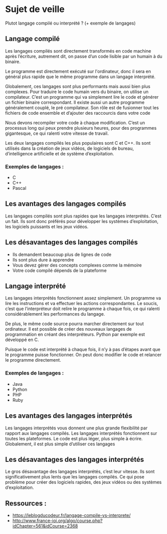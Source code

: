 # Sujet de veille

Plutot langage compilé ou interprété ? (+ exemple de langages)

## Langage compilé

Les langages compilés sont directement transformés en code machine après l’écriture, autrement dit, on passe d’un code lisible par un humain à du binaire.

Le programme est directement exécuté sur l'ordinateur, donc il sera en général plus rapide que le même programme dans un langage interprété. 

Globalement, ces langages sont plus performants mais aussi bien plus complexes. Pour traduire le code humain vers du binaire, on utilise un compilateur. C’est un programme qui va simplement lire le code et générer un fichier binaire correspondant. Il existe aussi un autre programme généralement couplé, le pré compilateur. Son rôle est de fusionner tout les fichiers de code ensemble et d’ajouter des raccourcis dans votre code

Nous devons recompiler votre code à chaque modification. C’est un processus long qui peux prendre plusieurs heures, pour des programmes gigantesque, ce qui ralenti votre vitesse de travail.

Les deux langages compilés les plus populaires sont C et C++. Ils sont utilisés dans la création de jeux vidéos, de logiciels de bureau, d’intelligence artificielle et de système d’exploitation.

### Exemples de langages :

- C
- C++
- Pascal

## Les avantages des langages compilés

Les langages compilés sont plus rapides que les langages interprétés. C’est un fait. Ils sont donc préférés pour développer les systèmes d’exploitation, les logiciels puissants et les jeux vidéos.

## Les désavantages des langages compilés

- Ils demandent beaucoup plus de lignes de code
- Ils sont plus dure à apprendre
- Vous devez gérer des concepts complexes comme la mémoire
- Votre code compilé dépends de la plateforme

## Langage interprété

Les langages interprétés fonctionnent assez simplement. Un programme va lire les instructions et va effectuer les actions correspondantes. Le soucis, c’est que l’interpréteur doit relire le programme à chaque fois, ce qui ralenti considérablement les performances du langage. 

De plus, le même code source pourra marcher directement sur tout ordinateur. Il est possible de créer des nouveaux langages de programmation en créant des interpréteurs. Python par exemple est développé en C.

Puisque le code est interprété à chaque fois, il n’y à pas d’étapes avant que le programme puisse fonctionner. On peut donc modifier le code et relancer le programme directement.

### Exemples de langages :

- Java
- Python
- PHP
- Ruby

## Les avantages des langages interprétés

Les langages interprétés vous donnent une plus grande flexibilité par rapport aux langages compilés. Les langages interprétés fonctionnent sur toutes les plateformes. Le code est plus léger, plus simple à écrire. Globalement, il est plus simple d’utiliser ces langages

## Les désavantages des langages interprétés

Le gros désavantage des langages interprétés, c’est leur vitesse. Ils sont significativement plus lents que les langages compilés. Ce qui pose problème pour créer des logiciels rapides, des jeux vidéos ou des systèmes d’exploitation.

## Ressources :

- https://leblogducodeur.fr/langage-compile-vs-interprete/
- http://www.france-ioi.org/algo/course.php?idChapter=561&idCourse=2368